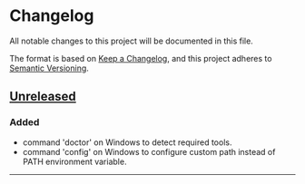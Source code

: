 # Changelog
All notable changes to this project will be documented in this file.

The format is based on [Keep a Changelog](https://keepachangelog.com/en/1.0.0/),
and this project adheres to [Semantic Versioning](https://semver.org/spec/v2.0.0.html).

## [Unreleased]
### Added
- command 'doctor' on Windows to detect required tools.
- command 'config' on Windows to configure custom path instead of PATH environment variable.

------------------------

<!-- New release template -->
<!--

------------------------

## [X.Y.Z] - YYYY-MM-DD
### Added
- for new features.

### Changed
- for changes in existing functionality.

### Deprecated
- for soon-to-be removed features. 

### Removed
- for now removed features. 

### Fixed
- for any bug fixes.

### Security
- in case of vulnerabilities.

-->

<!-- Table of releases -->
[Unreleased]: https://github.com/poirierlouis/godot_cli/compare/v0.1.0...HEAD
[0.1.0]: https://github.com/poirierlouis/godot_cli/releases/tag/v0.1.0

<!-- Table of issues -->
<!-- [issue #1]: https://github.com/poirierlouis/godot_cli/issues/1 -->
